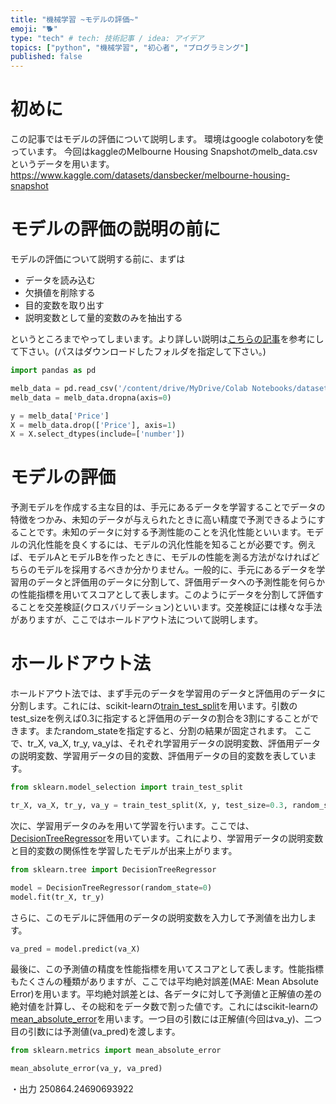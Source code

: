 ```yaml
---
title: "機械学習 ~モデルの評価~"
emoji: "🐕"
type: "tech" # tech: 技術記事 / idea: アイデア
topics: ["python", "機械学習", "初心者", "プログラミング"]
published: false
---
```

# 初めに
この記事ではモデルの評価について説明します。
環境はgoogle colabotoryを使っています。
今回はkaggleのMelbourne Housing Snapshotのmelb_data.csvというデータを用います。
https://www.kaggle.com/datasets/dansbecker/melbourne-housing-snapshot

# モデルの評価の説明の前に
モデルの評価について説明する前に、まずは
- データを読み込む
- 欠損値を削除する
- 目的変数を取り出す
- 説明変数として量的変数のみを抽出する

というところまでやってしまいます。より詳しい説明は[こちらの記事](https://zenn.dev/python3654/articles/971f589c968b41)を参考にして下さい。(パスはダウンロードしたフォルダを指定して下さい。)
```py
import pandas as pd

melb_data = pd.read_csv('/content/drive/MyDrive/Colab Notebooks/datasets/melb_data.csv')
melb_data = melb_data.dropna(axis=0)

y = melb_data['Price']
X = melb_data.drop(['Price'], axis=1)
X = X.select_dtypes(include=['number'])
```

# モデルの評価
予測モデルを作成する主な目的は、手元にあるデータを学習することでデータの特徴をつかみ、未知のデータが与えられたときに高い精度で予測できるようにすることです。未知のデータに対する予測性能のことを汎化性能といいます。モデルの汎化性能を良くするには、モデルの汎化性能を知ることが必要です。例えば、モデルAとモデルBを作ったときに、モデルの性能を測る方法がなければどちらのモデルを採用するべきか分かりません。一般的に、手元にあるデータを学習用のデータと評価用のデータに分割して、評価用データへの予測性能を何らかの性能指標を用いてスコアとして表します。このようにデータを分割して評価することを交差検証(クロスバリデーション)といいます。交差検証には様々な手法がありますが、ここではホールドアウト法について説明します。

# ホールドアウト法
ホールドアウト法では、まず手元のデータを学習用のデータと評価用のデータに分割します。これには、scikit-learnの[train_test_split](https://scikit-learn.org/stable/modules/generated/sklearn.model_selection.train_test_split.html#sklearn.model_selection.train_test_split)を用います。引数のtest_sizeを例えば0.3に指定すると評価用のデータの割合を3割にすることができます。またrandom_stateを指定すると、分割の結果が固定されます。
ここで、tr_X, va_X, tr_y, va_yは、それぞれ学習用データの説明変数、評価用データの説明変数、学習用データの目的変数、評価用データの目的変数を表しています。
```py
from sklearn.model_selection import train_test_split

tr_X, va_X, tr_y, va_y = train_test_split(X, y, test_size=0.3, random_state = 0)
```

次に、学習用データのみを用いて学習を行います。ここでは、[DecisionTreeRegressor](https://scikit-learn.org/stable/modules/generated/sklearn.tree.DecisionTreeRegressor.html#sklearn.tree.DecisionTreeRegressor)を用いています。これにより、学習用データの説明変数と目的変数の関係性を学習したモデルが出来上がります。
```py
from sklearn.tree import DecisionTreeRegressor

model = DecisionTreeRegressor(random_state=0)
model.fit(tr_X, tr_y)
```

さらに、このモデルに評価用のデータの説明変数を入力して予測値を出力します。
```py
va_pred = model.predict(va_X)
```

最後に、この予測値の精度を性能指標を用いてスコアとして表します。性能指標もたくさんの種類がありますが、ここでは平均絶対誤差(MAE: Mean Absolute Error)を用います。平均絶対誤差とは、各データに対して予測値と正解値の差の絶対値を計算し、その総和をデータ数で割った値です。これにはscikit-learnの[mean_absolute_error](https://scikit-learn.org/stable/modules/generated/sklearn.metrics.mean_absolute_error.html#sklearn.metrics.mean_absolute_error)を用います。一つ目の引数には正解値(今回はva_y)、二つ目の引数には予測値(va_pred)を渡します。
```py
from sklearn.metrics import mean_absolute_error

mean_absolute_error(va_y, va_pred)
```
・出力
250864.24690693922